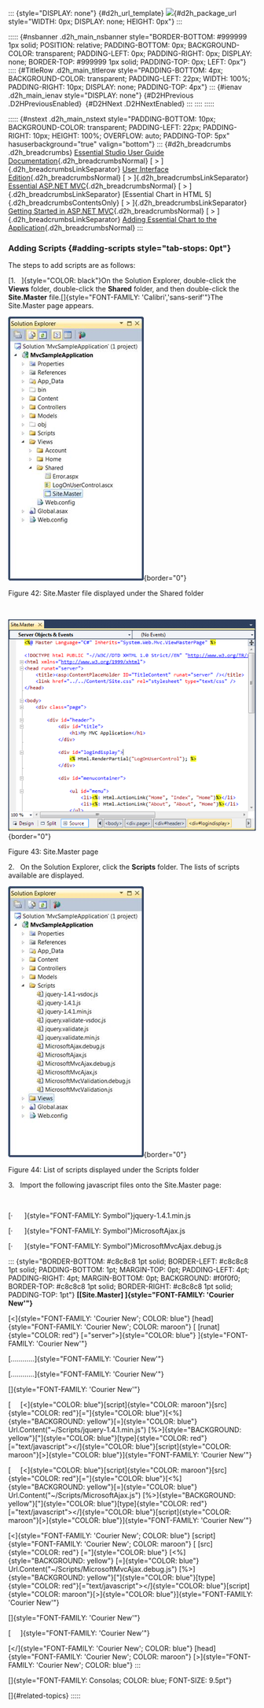 ::: {style="DISPLAY: none"}
[](ms-xhelp:///?Id=d2h_url_template){#d2h_url_template} ![](!package_url!){#d2h_package_url style="WIDTH: 0px; DISPLAY: none; HEIGHT: 0px"}
:::

::::: {#nsbanner .d2h_main_nsbanner style="BORDER-BOTTOM: #999999 1px solid; POSITION: relative; PADDING-BOTTOM: 0px; BACKGROUND-COLOR: transparent; PADDING-LEFT: 0px; PADDING-RIGHT: 0px; DISPLAY: none; BORDER-TOP: #999999 1px solid; PADDING-TOP: 0px; LEFT: 0px"}
:::: {#TitleRow .d2h_main_titlerow style="PADDING-BOTTOM: 4px; BACKGROUND-COLOR: transparent; PADDING-LEFT: 22px; WIDTH: 100%; PADDING-RIGHT: 10px; DISPLAY: none; PADDING-TOP: 4px"}
::: {#ienav .d2h_main_ienav style="DISPLAY: none"}
[](ms-xhelp:///?Id=a09d79cd-9766-487a-8bdc-ae0613ec3138){#D2HPrevious .D2HPreviousEnabled}  [](ms-xhelp:///?Id=f7a16816-b3f6-4532-b8b0-3188cb905f4d){#D2HNext .D2HNextEnabled}
:::
::::
:::::

::::: {#nstext .d2h_main_nstext style="PADDING-BOTTOM: 10px; BACKGROUND-COLOR: transparent; PADDING-LEFT: 22px; PADDING-RIGHT: 10px; HEIGHT: 100%; OVERFLOW: auto; PADDING-TOP: 5px" hasuserbackground="true" valign="bottom"}
::: {#d2h_breadcrumbs .d2h_breadcrumbs}
[Essential Studio User Guide Documentation](ms-xhelp:///?Id=12457748-09e3-4d74-a240-8e049cedf030){.d2h_breadcrumbsNormal} [ \> ]{.d2h_breadcrumbsLinkSeparator} [User Interface Edition](ms-xhelp:///?Id=c29296b7-531c-413b-a0ec-488ca1f7f669){.d2h_breadcrumbsNormal} [ \> ]{.d2h_breadcrumbsLinkSeparator} [Essential ASP.NET MVC](ms-xhelp:///?Id=4b14e7d1-65c4-4f67-b1aa-2c37709905a5){.d2h_breadcrumbsNormal} [ \> ]{.d2h_breadcrumbsLinkSeparator} [Essential Chart in HTML 5]{.d2h_breadcrumbsContentsOnly} [ \> ]{.d2h_breadcrumbsLinkSeparator} [Getting Started in ASP.NET MVC](ms-xhelp:///?Id=7be0cc3e-239f-44db-9c07-5f5ed873d123){.d2h_breadcrumbsNormal} [ \> ]{.d2h_breadcrumbsLinkSeparator} [Adding Essential Chart to the Application](ms-xhelp:///?Id=e5169d46-cdad-4c31-a2e9-229ea700f874){.d2h_breadcrumbsNormal}
:::

### Adding Scripts {#adding-scripts style="tab-stops: 0pt"}

The steps to add scripts are as follows:

[1.   ]{style="COLOR: black"}On the Solution Explorer, double-click the **Views** folder, double-click the **Shared** folder, and then double-click the **Site.Master** file.[]{style="FONT-FAMILY: 'Calibri','sans-serif'"}The Site.Master page appears.

![](ImagesExt/image106_46.jpg){border="0"}

Figure 42: Site.Master file displayed under the Shared folder

 

![Description: C:\\Users\\krishnarajd\\Desktop\\Site.Master Page.png](ImagesExt/image106_47.png){border="0"}

Figure 43: Site.Master page

2.   On the Solution Explorer, click the **Scripts** folder. The lists of scripts available are displayed.

![](ImagesExt/image106_48.jpg){border="0"}

Figure 44: List of scripts displayed under the Scripts folder 

3.   Import the following javascript files onto the Site.Master page:

 

[·      ]{style="FONT-FAMILY: Symbol"}jquery-1.4.1.min.js

[·      ]{style="FONT-FAMILY: Symbol"}MicrosoftAjax.js

[·      ]{style="FONT-FAMILY: Symbol"}MicrosoftMvcAjax.debug.js

::: {style="BORDER-BOTTOM: #c8c8c8 1pt solid; BORDER-LEFT: #c8c8c8 1pt solid; PADDING-BOTTOM: 1pt; MARGIN-TOP: 0pt; PADDING-LEFT: 4pt; PADDING-RIGHT: 4pt; MARGIN-BOTTOM: 0pt; BACKGROUND: #f0f0f0; BORDER-TOP: #c8c8c8 1pt solid; BORDER-RIGHT: #c8c8c8 1pt solid; PADDING-TOP: 1pt"}
**[\[Site.Master\] ]{style="FONT-FAMILY: 'Courier New'"}**

[\<]{style="FONT-FAMILY: 'Courier New'; COLOR: blue"} [head]{style="FONT-FAMILY: 'Courier New'; COLOR: maroon"} [ [runat]{style="COLOR: red"} [=\"server\"\>]{style="COLOR: blue"} ]{style="FONT-FAMILY: 'Courier New'"}

[............]{style="FONT-FAMILY: 'Courier New'"}

[............]{style="FONT-FAMILY: 'Courier New'"}

[]{style="FONT-FAMILY: 'Courier New'"} 

[     [\<]{style="COLOR: blue"}[script]{style="COLOR: maroon"}[src]{style="COLOR: red"}[=\"]{style="COLOR: blue"}[\<%]{style="BACKGROUND: yellow"}[=]{style="COLOR: blue"} Url.Content(\"\~/Scripts/jquery-1.4.1.min.js\") [%\>]{style="BACKGROUND: yellow"}[\"]{style="COLOR: blue"}[type]{style="COLOR: red"}[=\"text/javascript\"\>\</]{style="COLOR: blue"}[script]{style="COLOR: maroon"}[\>]{style="COLOR: blue"}]{style="FONT-FAMILY: 'Courier New'"}

[     [\<]{style="COLOR: blue"}[script]{style="COLOR: maroon"}[src]{style="COLOR: red"}[=\"]{style="COLOR: blue"}[\<%]{style="BACKGROUND: yellow"}[=]{style="COLOR: blue"} Url.Content(\"\~/Scripts/MicrosoftAjax.js\") [%\>]{style="BACKGROUND: yellow"}[\"]{style="COLOR: blue"}[type]{style="COLOR: red"}[=\"text/javascript\"\>\</]{style="COLOR: blue"}[script]{style="COLOR: maroon"}[\>]{style="COLOR: blue"}]{style="FONT-FAMILY: 'Courier New'"}

[\<]{style="FONT-FAMILY: 'Courier New'; COLOR: blue"} [script]{style="FONT-FAMILY: 'Courier New'; COLOR: maroon"} [ [src]{style="COLOR: red"} [=\"]{style="COLOR: blue"} [\<%]{style="BACKGROUND: yellow"} [=]{style="COLOR: blue"} Url.Content(\"\~/Scripts/MicrosoftMvcAjax.debug.js\") [%\>]{style="BACKGROUND: yellow"}[\"]{style="COLOR: blue"}[type]{style="COLOR: red"}[=\"text/javascript\"\>\</]{style="COLOR: blue"}[script]{style="COLOR: maroon"}[\>]{style="COLOR: blue"}]{style="FONT-FAMILY: 'Courier New'"}

[]{style="FONT-FAMILY: 'Courier New'"} 

[     ]{style="FONT-FAMILY: 'Courier New'"}

[\</]{style="FONT-FAMILY: 'Courier New'; COLOR: blue"} [head]{style="FONT-FAMILY: 'Courier New'; COLOR: maroon"} [\>]{style="FONT-FAMILY: 'Courier New'; COLOR: blue"}
:::

[]{style="FONT-FAMILY: Consolas; COLOR: blue; FONT-SIZE: 9.5pt"} 

[]{#related-topics}
:::::
